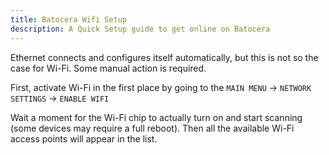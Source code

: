 ```yaml
---
title: Batocera Wifi Setup
description: A Quick Setup guide to get online on Batocera
---
```


Ethernet connects and configures itself automatically, but this is not so the case for Wi-Fi. Some manual action is required.

First, activate Wi-Fi in the first place by going to the `MAIN MENU` → `NETWORK SETTINGS` → `ENABLE WIFI`

Wait a moment for the Wi-Fi chip to actually turn on and start scanning (some devices may require a full reboot). Then all the available Wi-Fi access points will appear in the list.